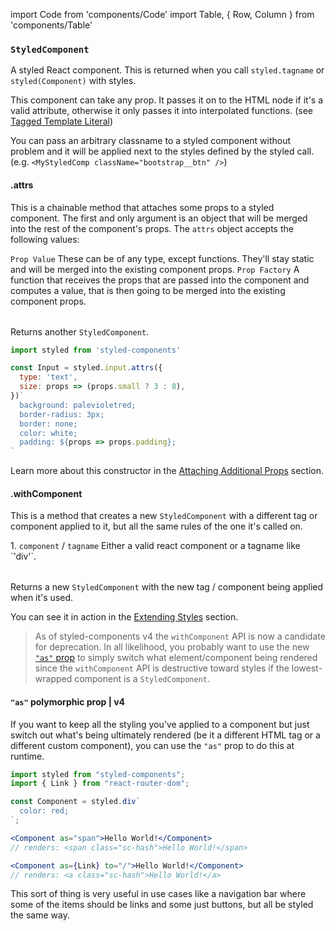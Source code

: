 import Code from 'components/Code'
import Table, { Row, Column } from 'components/Table'

### `StyledComponent`

A styled React component. This is returned when you
call `styled.tagname` or `styled(Component)` with styles.

This component can take any prop. It passes it on to the HTML node if it's a valid attribute,
otherwise it only passes it into interpolated functions. (see [Tagged Template Literal](/docs/advanced/#tagged-template-literals))

You can pass an arbitrary classname to a styled component without problem and it will be applied
next to the styles defined by the styled call.
(e.g. `<MyStyledComp className="bootstrap__btn" />`)

#### .attrs

This is a chainable method that attaches some props to a styled component.
The first and only argument is an object that will be merged into the rest of the
component's props. The `attrs` object accepts the following values:

<Table head={['Values', 'Description']}>
  <Row>
    <Column>
      <Code>Prop Value</Code>
    </Column>
    <Column>
      These can be of any type, except functions. They'll stay static and
      will be merged into the existing component props.
    </Column>
  </Row>

  <Row>
    <Column>
      <Code>Prop Factory</Code>
    </Column>
    <Column>
      A function that receives the props that are passed into the component
      and computes a value, that is then going to be merged into the
      existing component props.
    </Column>
  </Row>
</Table>

Returns another `StyledComponent`.

```jsx
import styled from 'styled-components'

const Input = styled.input.attrs({
  type: 'text',
  size: props => (props.small ? 3 : 8),
})`
  background: palevioletred;
  border-radius: 3px;
  border: none;
  color: white;
  padding: ${props => props.padding};
`
```

Learn more about this constructor in the [Attaching Additional Props](/docs/basics#attaching-additional-props) section.

#### .withComponent

This is a method that creates a new `StyledComponent` with a different tag or component
applied to it, but all the same rules of the one it's called on.

<Table head={['Arguments', 'Description']}>
  <Row>
    <Column>
      1. <Code>component</Code> / <Code>tagname</Code>
    </Column>
    <Column>Either a valid react component or a tagname like `'div'`.</Column>
  </Row>
</Table>

Returns a new `StyledComponent` with the new tag / component being applied when it's used.

You can see it in action in the [Extending Styles](/docs/basics#extending-styles) section.

> As of styled-components v4 the `withComponent` API is now a candidate for deprecation. In all likelihood, you probably want to use the new [`"as"` prop](#as-polymorphic-prop) to simply switch what element/component being rendered since the `withComponent` API is destructive toward styles if the lowest-wrapped component is a `StyledComponent`.

#### `"as"` polymorphic prop | v4

If you want to keep all the styling you've applied to a component but just switch out what's being ultimately rendered (be it a different HTML tag or a different custom component), you can use the `"as"` prop to do this at runtime.

```jsx
import styled from "styled-components";
import { Link } from "react-router-dom";

const Component = styled.div`
  color: red;
`;

<Component as="span">Hello World!</Component>
// renders: <span class="sc-hash">Hello World!</span>

<Component as={Link} to="/">Hello World!</Component>
// renders: <a class="sc-hash">Hello World!</a>
```

This sort of thing is very useful in use cases like a navigation bar where some of the items should be links and some just buttons, but all be styled the same way.
